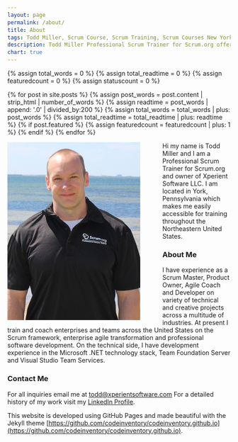 ```yaml
---
layout: page
permalink: /about/
title: About
tags: Todd Miller, Scrum Course, Scrum Training, Scrum Courses New York, Scrum Courses Pennsylvania, Scrum Courses Maryland, Scrum Courses Virginia, Scrum Courses New Jersey
description: Todd Miller Professional Scrum Trainer for Scrum.org offering Scrum Training and Scrum Courses in the Northeastern United States.
chart: true
---
```


{% assign total_words = 0 %}
{% assign total_readtime = 0 %}
{% assign featuredcount = 0 %}
{% assign statuscount = 0 %}

{% for post in site.posts %}
    {% assign post_words = post.content | strip_html | number_of_words %}
    {% assign readtime = post_words | append: '.0' | divided_by:200 %}
    {% assign total_words = total_words | plus: post_words %}
    {% assign total_readtime = total_readtime | plus: readtime %}
    {% if post.featured %}
    {% assign featuredcount = featuredcount | plus: 1 %}
    {% endif %}
{% endfor %}

<span>
<img src="/images/todd-miller.png" align="left" style="margin:0px 50px 0px 0px" />

Hi my name is Todd Miller and I am a Professional Scrum Trainer for Scrum.org and owner of Xperient Software LLC. I am located in York, Pennsylvania which makes me easily accessible for training throughout the Northeastern United States.

### About Me
I have experience as a Scrum Master, Product Owner, Agile Coach and Developer on variety of technical and creative projects across a multitude of industries. At present I train and coach enterprises and teams across the United States on the Scrum framework, enterprise agile transformation and professional software development. On the technical side, I have development experience in the Microsoft .NET technology stack, Team Foundation Server and Visual Studio Team Services.

### Contact Me
For all inquiries email me at <a href="mailto:todd@xperientsoftware.com" target="_top">todd@xperientsoftware.com</a> For a detailed history of my work visit my <a target="_blank" href="https://linkedin.com/in/todd-miller-16996420">LinkedIn Profile</a>.

This website is developed using GitHub Pages and made beautiful with the Jekyll theme [https://github.com/codeinventory/codeinventory.github.io](https://github.com/codeinventory/codeinventory.github.io).
